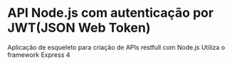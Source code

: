 # API Node.js com autenticação por JWT(JSON Web Token)
Aplicação de esqueleto para criação de APIs restfull com Node.js
Utiliza o framework Express 4
